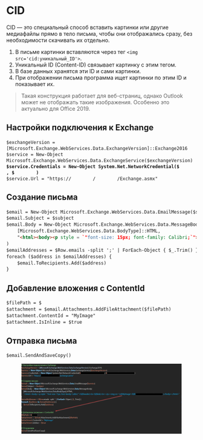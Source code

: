 # CID

CID — это специальный способ вставить картинки или другие медиафайлы прямо в тело письма, чтобы они отображались сразу, без необходимости скачивать их отдельно.&#x20;

1. В письме картинки вставляются через тег `<img src='cid:уникальный_ID'>`.
2. Уникальный ID (Content-ID) связывает картинку с этим тегом.
3. В базе данных хранятся эти ID и сами картинки.
4. При отображении письма программа ищет картинки по этим ID и показывает их.

> Такая конструкция работает для веб-страниц, однако Outlook может не отображать такие изображения. Особенно это актуально для Office 2019.

## Настройки подключения к Exchange

<pre class="language-html" data-overflow="wrap"><code class="lang-html">$exchangeVersion = [Microsoft.Exchange.WebServices.Data.ExchangeVersion]::Exchange2016 
$service = New-Object Microsoft.Exchange.WebServices.Data.ExchangeService($exchangeVersion) 
<strong>$service.Credentials = New-Object System.Net.NetworkCredential($        , $        ) 
</strong>$service.Url = "https://        /        /Exchange.asmx"
</code></pre>

## Создание письма

```html
$email = New-Object Microsoft.Exchange.WebServices.Data.EmailMessage($service) 
$email.Subject = $subject 
$email.Body = New-Object Microsoft.Exchange.WebServices.Data.MessageBody( 
    [Microsoft.Exchange.WebServices.Data.BodyType]::HTML, 
    "<html><body><p style = `"font-size: 15px; font-family: Calibri;`">${$header}<br>${$link}<br></p><img src='cid:MyImage'>$($        )</body></html>"
)
$emailAddresses = $Row.emails -split ';' | ForEach-Object { $_.Trim() } 
foreach ($address in $emailAddresses) { 
    $email.ToRecipients.Add($address) 
}
```

## Добавление вложения с ContentId

```html
$filePath = $        
$attachment = $email.Attachments.AddFileAttachment($filePath) 
$attachment.ContentId = "MyImage" 
$attachment.IsInline = $true
```

## Отправка письма

```html
$email.SendAndSaveCopy()
```

<figure><img src="../../../../../.gitbook/assets/изображение (5).png" alt=""><figcaption></figcaption></figure>
